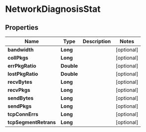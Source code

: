 # NetworkDiagnosisStat

## Properties
Name | Type | Description | Notes
------------ | ------------- | ------------- | -------------
**bandwidth** | **Long** |  |  [optional]
**collPkgs** | **Long** |  |  [optional]
**errPkgRatio** | **Double** |  |  [optional]
**lostPkgRatio** | **Double** |  |  [optional]
**recvBytes** | **Long** |  |  [optional]
**recvPkgs** | **Long** |  |  [optional]
**sendBytes** | **Long** |  |  [optional]
**sendPkgs** | **Long** |  |  [optional]
**tcpConnErrs** | **Long** |  |  [optional]
**tcpSegmentRetrans** | **Long** |  |  [optional]
